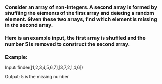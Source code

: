 ### Consider an array of non-integers. A second array is formed by shuffling the elements of the first array and deleting a random element. Given these two arrays, find which element is missing in the second array.

### Here is an example input, the first array is shuffled and the number 5 is removed to construct the second array.

### Example:

Input:
finder([1,2,3,4,5,6,7],[3,7,2,1,4,6])

Output:
5 is the missing number
